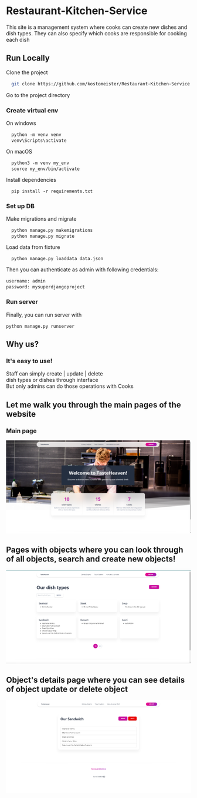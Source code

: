 
# Restaurant-Kitchen-Service

This site is a management system where cooks can create new dishes and dish types. They can also specify which cooks are responsible for cooking each dish

## Run Locally

Clone the project

```bash
  git clone https://github.com/kostomeister/Restaurant-Kitchen-Service.git
```

Go to the project directory

### Create virtual env

On windows
```
  python -m venv venv
  venv\Scripts\activate
```
On macOS
```
  python3 -m venv my_env
  source my_env/bin/activate
```

Install dependencies

```
  pip install -r requirements.txt
```

### Set up DB

Make migrations and migrate

```
  python manage.py makemigrations
  python manage.py migrate
```

Load data from fixture

```
  python manage.py loaddata data.json
```

Then you can authenticate as admin with following credentials:
```
username: admin
password: mysuperdjangoproject
```

### Run server
Finally, you can run server with
```
python manage.py runserver
```

## Why us?
### It's easy to use!

Staff can simply create | update | delete \
dish types or dishes through interface \
But only admins can do those operations with Cooks


## Let me walk you through the main pages of the website
### Main page
![img.png](static%2Fassets%2Fimg%2Fimg.png)

## Pages with objects where you can look through of all objects, search and create new objects!
![img_1.png](static%2Fassets%2Fimg%2Fimg_1.png)

## Object's details page where you can see details of object update or delete object
![img_2.png](static%2Fassets%2Fimg%2Fimg_2.png)